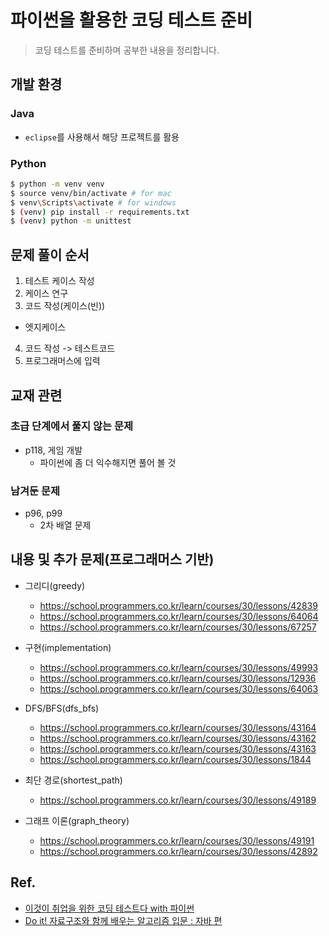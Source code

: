 # 파이썬을 활용한 코딩 테스트 준비

> 코딩 테스트를 준비하며 공부한 내용을 정리합니다.

## 개발 환경

### Java

- `eclipse`를 사용해서 해당 프로젝트를 활용

### Python

```bash
$ python -m venv venv
$ source venv/bin/activate # for mac
$ venv\Scripts\activate # for windows
$ (venv) pip install -r requirements.txt
$ (venv) python -m unittest
```

## 문제 풀이 순서
1. 테스트 케이스 작성
2. 케이스 연구
3. 코드 작성(케이스(빈))
 - 엣지케이스
4. 코드 작성 -> 테스트코드
5. 프로그래머스에 입력

## 교재 관련

### 초급 단계에서 풀지 않는 문제

- p118, 게임 개발
  - 파이썬에 좀 더 익수해지면 풀어 볼 것

### 남겨둔 문제

- p96, p99
  - 2차 배열 문제

## 내용 및 추가 문제(프로그래머스 기반)

- 그리디(greedy)

  - https://school.programmers.co.kr/learn/courses/30/lessons/42839
  - https://school.programmers.co.kr/learn/courses/30/lessons/64064
  - https://school.programmers.co.kr/learn/courses/30/lessons/67257

- 구현(implementation)

  - https://school.programmers.co.kr/learn/courses/30/lessons/49993
  - https://school.programmers.co.kr/learn/courses/30/lessons/12936
  - https://school.programmers.co.kr/learn/courses/30/lessons/64063

- DFS/BFS(dfs_bfs)

  - https://school.programmers.co.kr/learn/courses/30/lessons/43164
  - https://school.programmers.co.kr/learn/courses/30/lessons/43162
  - https://school.programmers.co.kr/learn/courses/30/lessons/43163
  - https://school.programmers.co.kr/learn/courses/30/lessons/1844

- 최단 경로(shortest_path)

  - https://school.programmers.co.kr/learn/courses/30/lessons/49189

- 그래프 이론(graph_theory)
  - https://school.programmers.co.kr/learn/courses/30/lessons/49191
  - https://school.programmers.co.kr/learn/courses/30/lessons/42892

## Ref.

- [이것이 취업을 위한 코딩 테스트다 with 파이썬](https://www.aladin.co.kr/shop/wproduct.aspx?ItemId=247882118)
- [Do it! 자료구조와 함께 배우는 알고리즘 입문 : 자바 편](https://www.aladin.co.kr/shop/wproduct.aspx?ItemId=294229806)
